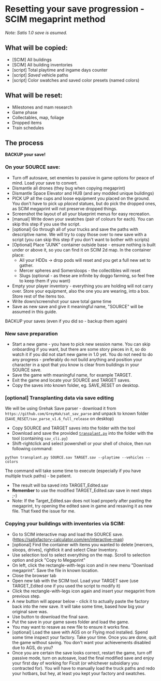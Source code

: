 # Resetting your save progression - SCIM megaprint method

*Note: Satis 1.0 save is asumed.*

## What will be copied:
- [SCIM] All buildings
- [SCIM] All building inventories
- [script] Total playtime and ingame days counter
- [script] *Saved* vehicle paths
- [script] Color swatches and saved color presets (named colors)

## What will be reset:
- Milestones and mam research
- Game phase
- Collectables, map, foliage
- Dropped items
- Train schedules

## The process
**BACKUP your save!**

### On your SOURCE save:
- Turn off autosave, set enemies to passive in game options for peace of mind. Load your save to convert.
- Dismantle all drones (they bug when copying megaprint)
- Dismantle Space Elevator and HUB (and any modded unique buildings)
- PICK UP all the cups and loose equipment you placed on the ground. You don't have to pick up *placed* statues, but do pick the dropped ones, as SCIM megaprint will not preserve dropped things.
- Screenshot the layout of all your blueprint menus for easy recreation.
- [manual] Write down your swatches (pair of colours for each). You can skip this step if you use the script.
- [optional] Go through all of your trucks and save the paths with descriptive name. We will try to copy those over to new save with a script (you can skip this step if you don't want to bother with scripts)
- [Optional] Place "JUNK" container outside base - ensure nothing is built under or above it, so you can find it on SCIM 2d map. In the container place:
	- All your HDDs -> drop pods will reset and you get a full new set to gather.
	- Mercer spheres and Somersloops - the collectibles will reset
	- Slugs (optional - as these are infinite by doggo farming, so feel free to keep them if you want)
- Empty your player inventory - everything you are holding will not carry over. Store your equipment, also the one you are wearing, into a box. Store rest of the items too.
- Write down/screenshot your save total game time
- Save as new save and give it meaningful name, "SOURCE" will be assumed in this guide.

BACKUP your saves (even if you did so - backup them again)

### New save preparation

- Start a new game - you have to pick new session name. You can skip onboarding if you want, but there are some story pieces in it, so do watch it if you did not start new game in 1.0 yet. You do not need to do any progress - preferably do not build anything and position your character in a spot that you know is clear from buildings in your SOURCE save.
- Save the game with meaningful name, for example TARGET. 
- Exit the game and locate your SOURCE and TARGET saves.
- Copy the saves into known folder, eg. SAVE_RESET on desktop.

### [optional] Transplanting data via save editing
We will be using Grehak Save parser - download it from `https://github.com/GreyHak/sat_sav_parse` and unpack to known folder (`SAVE_RESET/sav_parse_v1.6_full_release` on desktop)
- Copy SOURCE and TARGET saves into the folder with the tool
- Download and save the provided [`transplant.py`](https://github.com/Tomtores/Satisfactory/blob/main/savegames/saveReset/TRANSPLANT.py) into the folder with the tool (containing `sav_cli.py`)
- Shift-rightclick and select powershell or your shell of choice, then run following command:

`python transplant.py SOURCE.sav TARGET.sav --playtime --vehicles --colors`

The command will take some time to execute (especially if you have multiple truck paths) - be patient.
- The result will ba saved into TARGET_Edited.sav
- **Remember** to use the modified TARGET_Edited.sav save in next steps ;-)
- Note: If the Target_Edited.sav does not load properly after pasting the megaprint, try opening the edited save in game and resaving it as new file. That fixed the issue for me.

### Copying your buildings with inventories via SCIM:

- Go to SCIM interactive map and load the SOURCE save. (https://satisfactory-calculator.com/en/interactive-map)
- [optional] Find the container with items you wanted to delete [mercers, sloops, drives], rightlick it and select Clear Inventory.
- Use selection tool to select everything on the map. Scroll to selection option and pick "Copy to Megaprint"
- On left, click the rectangle-with-legs icon and in new menu "Download megaprint". Save the file in known location.
- Close the browser tab
- Open new tab with the SCIM tool. Load your TARGET save (use TARGET_Edited one if you used the script to modify it)
- Click the rectangle-with-legs icon again and insert your megaprint from previous step. 
- A new button will appear below - click it to actually paste the factory back into the new save. It will take some time, based how big your original save was.
- Use button to download the final save.
- Put the save in your game saves folder and load the game.
- You may want to resave as new file to ensure it works fine.
- [optional] Load the save with AGS on or Flying mod installed. Spend some time inspect your factory. Take your time. Once you are done, quit the game without saving. You don't want your achievements disabled due to AGS, do you?
- Once you are certain the save looks correct, restart the game, turn off passive mode, turn on autosave, load the final modified save and enjoy your first day of working for Ficsit (or whichever subsidiary you contracted for). You will have to manually load the truck paths and redo your hotbars, but hey, at least you kept your factory and swatches.
